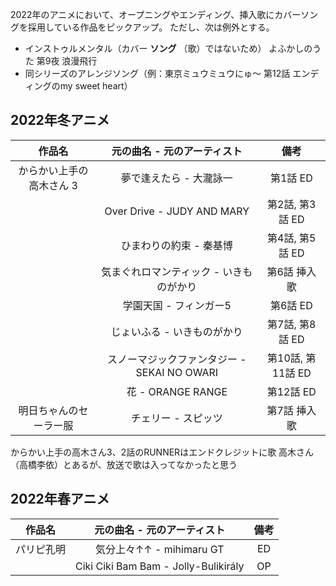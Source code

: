 2022年のアニメにおいて、オープニングやエンディング、挿入歌にカバーソングを採用している作品をピックアップ。
ただし、次は例外とする。

- インストゥルメンタル（カバー **ソング** （歌）ではないため） よふかしのうた 第9夜 浪漫飛行
- 同シリーズのアレンジソング（例：東京ミュウミュウにゅ～ 第12話 エンディングのmy sweet heart）

## 2022年冬アニメ

|作品名|元の曲名 - 元のアーティスト|備考|
|:-:|:-:|:-:|
|からかい上手の高木さん 3|夢で逢えたら - 大瀧詠一|第1話 ED|
||Over Drive - JUDY AND MARY|第2話, 第3話 ED|
||ひまわりの約束 - 秦基博|第4話, 第5話 ED|
||気まぐれロマンティック - いきものがかり|第6話 挿入歌|
||学園天国 - フィンガー5|第6話 ED|
||じょいふる - いきものがかり|第7話, 第8話 ED|
||スノーマジックファンタジー - SEKAI NO OWARI|第10話, 第11話 ED|
||花 - ORANGE RANGE|第12話 ED|
|明日ちゃんのセーラー服|チェリー - スピッツ|第7話 挿入歌|

からかい上手の高木さん3、2話のRUNNERはエンドクレジットに歌 高木さん（高橋李依）とあるが、放送で歌は入ってなかったと思う

## 2022年春アニメ
|作品名|元の曲名 - 元のアーティスト|備考|
|:-:|:-:|:-:|
|パリピ孔明|気分上々↑↑ - mihimaru GT|ED|
||Ciki Ciki Bam Bam - Jolly-Bulikirály|OP|
